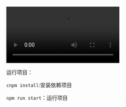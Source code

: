 ![演示视频](https://github.com/1578536879/Teambition-web/blob/master/project/%E6%BC%94%E7%A4%BA.wmv)

运行项目：

`cnpm install`:安装依赖项目

`npm run start`：运行项目